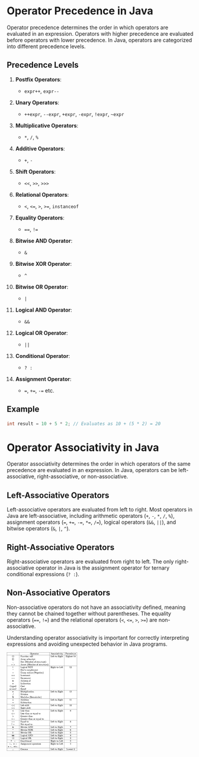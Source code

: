 # Operator Precedence in Java

Operator precedence determines the order in which operators are evaluated in an expression. Operators with higher precedence are evaluated before operators with lower precedence. In Java, operators are categorized into different precedence levels.

## Precedence Levels

1. **Postfix Operators**:
   - `expr++`, `expr--`

2. **Unary Operators**:
   - `++expr`, `--expr`, `+expr`, `-expr`, `!expr`, `~expr`

3. **Multiplicative Operators**:
   - `*`, `/`, `%`

4. **Additive Operators**:
   - `+`, `-`

5. **Shift Operators**:
   - `<<`, `>>`, `>>>`

6. **Relational Operators**:
   - `<`, `<=`, `>`, `>=`, `instanceof`

7. **Equality Operators**:
   - `==`, `!=`

8. **Bitwise AND Operator**:
   - `&`

9. **Bitwise XOR Operator**:
   - `^`

10. **Bitwise OR Operator**:
    - `|`

11. **Logical AND Operator**:
    - `&&`

12. **Logical OR Operator**:
    - `||`

13. **Conditional Operator**:
    - `? :`

14. **Assignment Operator**:
    - `=`, `+=`, `-=` etc.


## Example

```java
int result = 10 + 5 * 2; // Evaluates as 10 + (5 * 2) = 20
```
# Operator Associativity in Java

Operator associativity determines the order in which operators of the same precedence are evaluated in an expression. In Java, operators can be left-associative, right-associative, or non-associative.

## Left-Associative Operators

Left-associative operators are evaluated from left to right. Most operators in Java are left-associative, including arithmetic operators (`+`, `-`, `*`, `/`, `%`), assignment operators (`=`, `+=`, `-=`, `*=`, `/=`), logical operators (`&&`, `||`), and bitwise operators (`&`, `|`, `^`).

## Right-Associative Operators

Right-associative operators are evaluated from right to left. The only right-associative operator in Java is the assignment operator for ternary conditional expressions (`? :`).

## Non-Associative Operators

Non-associative operators do not have an associativity defined, meaning they cannot be chained together without parentheses. The equality operators (`==`, `!=`) and the relational operators (`<`, `<=`, `>`, `>=`) are non-associative.


Understanding operator associativity is important for correctly interpreting expressions and avoiding unexpected behavior in Java programs.


![Precedence & Associativity in Java](images.png)

